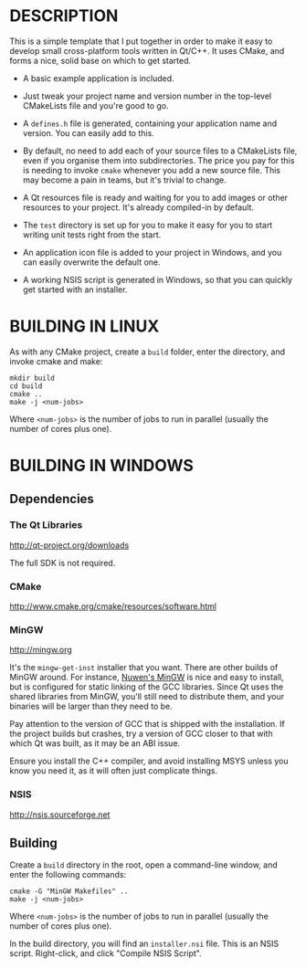 DESCRIPTION
==========

This is a simple template that I put together in order to make it easy to
develop small cross-platform tools written in Qt/C++.  It uses CMake, and forms
a nice, solid base on which to get started.

* A basic example application is included.

* Just tweak your project name and version number in the top-level CMakeLists
  file and you're good to go.

* A `defines.h` file is generated, containing your application name and version.
  You can easily add to this.

* By default, no need to add each of your source files to a CMakeLists file,
  even if you organise them into subdirectories. The price you pay for this is
  needing to invoke `cmake` whenever you add a new source file. This may become
  a pain in teams, but it's trivial to change.

* A Qt resources file is ready and waiting for you to add images or other
  resources to your project.  It's already compiled-in by default.

* The `test` directory is set up for you to make it easy for you to start
  writing unit tests right from the start.

* An application icon file is added to your project in Windows, and you can
  easily overwrite the default one.

* A working NSIS script is generated in Windows, so that you can quickly get
  started with an installer.

BUILDING IN LINUX
=================

As with any CMake project, create a `build` folder, enter the directory, and
invoke cmake and make:

    mkdir build
    cd build
    cmake ..
    make -j <num-jobs>

Where `<num-jobs>` is the number of jobs to run in parallel (usually the number
of cores plus one).

BUILDING IN WINDOWS
===================

Dependencies
------------

### The Qt Libraries
http://qt-project.org/downloads

The full SDK is not required.

### CMake
http://www.cmake.org/cmake/resources/software.html

### MinGW
http://mingw.org

It's the `mingw-get-inst` installer that you want. There are other builds of
MinGW around. For instance, [Nuwen's MinGW](http://nuwen.net/mingw.html) is nice
and easy to install, but is configured for static linking of the GCC libraries.
Since Qt uses the shared libraries from MinGW, you'll still need to distribute
them, and your binaries will be larger than they need to be.

Pay attention to the version of GCC that is shipped with the installation. If
the project builds but crashes, try a version of GCC closer to that with which
Qt was built, as it may be an ABI issue.

Ensure you install the C++ compiler, and avoid installing MSYS unless you know
you need it, as it will often just complicate things.

### NSIS
http://nsis.sourceforge.net

Building
--------

Create a `build` directory in the root, open a command-line window, and enter
the following commands:

    cmake -G "MinGW Makefiles" ..
    make -j <num-jobs>

Where `<num-jobs>` is the number of jobs to run in parallel (usually the number
of cores plus one).

In the build directory, you will find an `installer.nsi` file. This is an NSIS
script. Right-click, and click "Compile NSIS Script".
